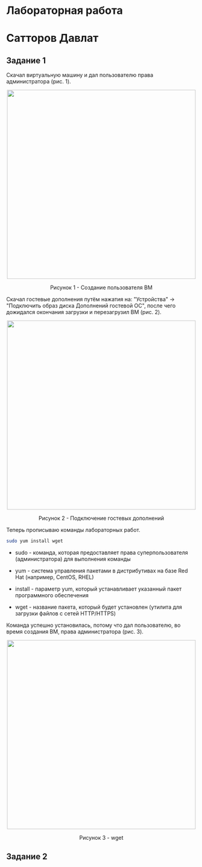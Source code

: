# Лабораторная работа

# Сатторов Давлат

## Задание 1

Скачал виртуальную машину и дал пользователю права администратора (рис. 1).

<div align="center">
   <img src="https://github.com/user-attachments/assets/9b470c1d-4801-4d28-9956-905bc7f54215" alt="" width="500">
   <p>Рисунок 1 - Создание пользователя ВМ</p>
</div>

Скачал гостевые дополнения путём нажатия на: "Устройства" -> "Подключить образ диска Дополнений гостевой ОС", после чего дожидался окончания загрузки и перезагрузил ВМ (рис. 2).

<div align="center">
   <img src="https://github.com/user-attachments/assets/b4b77dbd-dd98-41ba-b6c7-e9bc4dd9ca3d" alt="" width="500">
   <p>Рисунок 2 - Подключение гостевых дополнений</p>
</div>

Теперь прописываю команды лабораторных работ.

```bash
sudo yum install wget
```

- sudo - команда, которая предоставляет права суперпользователя (администратора) для выполнения команды

- yum - система управления пакетами в дистрибутивах на базе Red Hat (например, CentOS, RHEL)

- install - параметр yum, который устанавливает указанный пакет программного обеспечения

- wget - название пакета, который будет установлен (утилита для загрузки файлов с сетей HTTP/HTTPS)

Команда успешно установилась, потому что дал пользователю, во время создания ВМ, права администратора (рис. 3).

<div align="center">
   <img src="https://github.com/user-attachments/assets/b2018e40-9fdb-47b5-aed6-c4ef3700d5a5" alt="" width="500">
   <p>Рисунок 3 - wget</p>
</div>

## Задание 2

